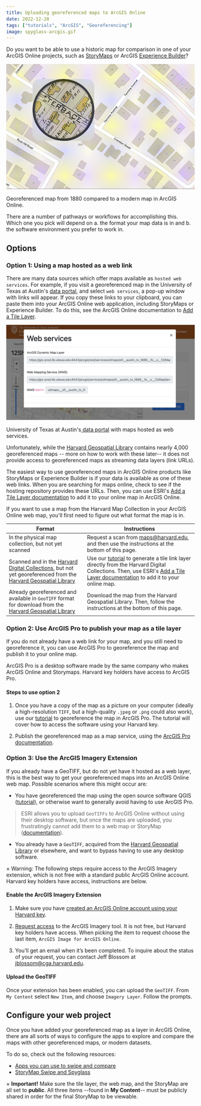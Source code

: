 ```yaml
---
title: Uploading georeferenced maps to ArcGIS Online
date: 2022-12-20
tags: ["tutorials", "ArcGIS", "Georeferencing"]
image: spyglass-arcgis.gif
---
```


Do you want to be able to use a historic map for comparison in one of your ArcGIS Online projects, such as [StoryMaps](https://storymaps.arcgis.com/) or ArcGIS [Experience Builder](https://experience.arcgis.com/)?


![Screen recording of an old map compared to it's modern geography.](media/spyglass-arcgis.gif)
<figcaption class="append">Georeferenced map from 1880 compared to a modern map in ArcGIS Online.</figcaption>

There are a number of pathways or workflows for accomplishing this. Which one you pick will depend on a. the format your map data is in and b. the software environment you prefer to work in.

## Options

### Option 1: Using a map hosted as a web link

There are many data sources which offer maps available as `hosted web services`. For example, if you visit a georeferenced map in the University of Texas at Austin's [data portal](https://geodata.lib.utexas.edu/catalog/utaustin_121147), and select `web services`, a pop-up window with links will appear. If you copy these links to your clipboard, you can paste them into your ArcGIS Online web application, including StoryMaps or Experience Builder. To do this, see the ArcGIS Online documentation to [Add a Tile Layer](https://doc.arcgis.com/en/arcgis-online/create-maps/add-layers-from-url.htm).

![Sceenshot of web services popup on U of Texas geoportal](media/web-services.png)
<figcaption class="append">University of Texas at Austin's<a href="(https://geodata.lib.utexas.edu/catalog/utaustin_121147"> data portal</a> with maps hosted as web services.</figcaption>

Unfortunately, while the [Harvard Geospatial Library](https://hgl.harvard.edu/?_gl=1*1olmc9p*_ga*MTk0NzAyODI4Ni4xNjY4NDYxOTEz*_ga_3CXC97RWEK*MTY3NDEyNTAzMy4zNS4xLjE2NzQxMjY0NTMuNjAuMC4w) contains nearly 4,000 georeferenced maps -- more on how to work with these later-- it does not provide access to georeferenced maps as streaming data layers (link URLs).

The easiest way to use georeferenced maps in ArcGIS Online products like StoryMaps or Experience Builder is if your data is available as one of these web links. When you are searching for maps online, check to see if the hosting repository provides these URLs. Then, you can use ESRI's [Add a Tile Layer documentation](https://doc.arcgis.com/en/arcgis-online/create-maps/add-layers-from-url.htm) to add it to your online map in ArcGIS Online.

If you want to use a map from the Harvard Map Collection in your ArcGIS Online web map, you'll first need to figure out what format the map is in.

| Format | Instructions |
| --- | --- |
| In the physical map collection, but not yet scanned | Request a scan from [maps@harvard.edu](mailto:maps@harvard.edu), and then use the instructions at the bottom of this page. |
| Scanned and in the [Harvard Digital Collections](https://library.harvard.edu/digital-collections), but not yet georeferenced from the [Harvard Geospatial Library](https://hgl.harvard.edu/?_gl=1%2A1gaxm7z%2A_ga%2AMTk0NzAyODI4Ni4xNjY4NDYxOTEz%2A_ga_3CXC97RWEK%2AMTY3NDEzMTA5My4zNi4wLjE2NzQxMzEwOTMuNjAuMC4w&f%5Bdc_format_s%5D%5B%5D=GeoTIFF&f%5Bdct_provenance_s%5D%5B%5D=Harvard&q=&search_field=all_fields) | Use our [tutorial]() to generate a tile link layer directly from the Harvard Digital Collections. Then, use ESRI's [Add a Tile Layer documentation](https://doc.arcgis.com/en/arcgis-online/create-maps/add-layers-from-url.htm) to add it to your online map. |
| Already georeferenced and available in `GeoTIFF` format for download from the  [Harvard Geospatial Library](https://hgl.harvard.edu/?_gl=1%2A1gaxm7z%2A_ga%2AMTk0NzAyODI4Ni4xNjY4NDYxOTEz%2A_ga_3CXC97RWEK%2AMTY3NDEzMTA5My4zNi4wLjE2NzQxMzEwOTMuNjAuMC4w&f%5Bdc_format_s%5D%5B%5D=GeoTIFF&f%5Bdct_provenance_s%5D%5B%5D=Harvard&q=&search_field=all_fields)| Download the map from the Harvard Geospatial Library. Then, follow the instructions at the bottom of this page. |



### Option 2: Use ArcGIS Pro to publish your map as a tile layer

If you do not already have a web link for your map, and you still need to georeference it, you can use ArcGIS Pro to georeference the map and publish it to your online map. 

ArcGIS Pro is a desktop software made by the same company who makes ArcGIS Online and Storymaps. Harvard key holders have access to ArcGIS Pro. 

#### Steps to use option 2

1. Once you have a copy of the map as a picture on your computer (ideally a high-resolution `TIFF`, but a high-quality `.jpeg` or `.png` could also work), use our [tutorial]() to georeference the map in ArcGIS Pro. 
The tutorial will cover how to access the software using your Harvard key.

2. Publish the georeferenced map as a map service, using the [ArcGIS Pro documentation](https://pro.arcgis.com/en/pro-app/latest/help/sharing/overview/publish-a-map-service.htm).

### Option 3: Use the ArcGIS Imagery Extension

If you already have a GeoTIFF, but do not yet have it hosted as a web layer, this is the best way to get your georeferenced maps into an ArcGIS Online web map. Possible scenarios where this might occur are:

- You have georeferenced the map using the open source software QGIS ([tutorial]()), or otherwise want to generally avoid having to use ArcGIS Pro.
> ESRI allows you to upload `GeoTIFFs` to ArcGIS Online without using their desktop software, but once the maps are uploaded, you frustratingly cannot add them to a web map or StoryMap ([documentation](https://support.esri.com/en/technical-article/000016852)). 

- You already have a `GeoTIFF`, acquired from the [Harvard Geospatial Library](https://hgl.harvard.edu/?_gl=1%2A1gaxm7z%2A_ga%2AMTk0NzAyODI4Ni4xNjY4NDYxOTEz%2A_ga_3CXC97RWEK%2AMTY3NDEzMTA5My4zNi4wLjE2NzQxMzEwOTMuNjAuMC4w&f%5Bdc_format_s%5D%5B%5D=GeoTIFF&f%5Bdct_provenance_s%5D%5B%5D=Harvard&q=&search_field=all_fields) or elsewhere, and want to bypass having to use any desktop software.


<div class="alert-warning">
  <span class="closebtn" onclick="this.parentElement.style.display='none';">&times;</span>
  Warning: The following steps require access to the ArcGIS Imagery extension, which is not free with a standard public ArcGIS Online account. Harvard key holders have access, instructions are below.
</div>


#### Enable the ArcGIS Imagery Extension

1. Make sure you have [created an ArcGIS Online account using your Harvard key](https://gis.harvard.edu/arcgis-online).

2. [Request access](https://projects.iq.harvard.edu/cga-pin/request) to the ArcGIS Imagery tool. It is not free, but Harvard key holders have access. When picking the item to request choose the last item, `ArcGIS Image for ArcGIS Online`.

3. You’ll get an email when it’s been completed. To inquire about the status of your request, you can contact Jeff Blossom at jblossom@cga.harvard.edu. 

#### Upload the GeoTIFF

Once your extension has been enabled, you can upload the `GeoTIFF`. From `My Content` select `New Item`, and choose `Imagery Layer`. Follow the prompts. 


## Configure your web project

Once you have added your georeferenced map as a layer in ArcGIS Online, there are all sorts of ways to configure the apps to explore and compare the maps with other georeferenced maps, or modern datasets.

To do so, check out the following resources:
- [Apps you can use to swipe and compare](https://www.esri.com/arcgis-blog/products/arcgis-online/mapping/swipe-compare-apps/)
- [StoryMap Swipe and Spyglass](https://storymaps-classic.arcgis.com/en/app-list/swipe-spyglass/)

<div class="alert-danger">
  <span class="closebtn" onclick="this.parentElement.style.display='none';">&times;</span>
  <strong>Important!</strong> Make sure the tile layer, the web map, and the StoryMap are all set to <strong>public</strong>. All three items --found in <strong>My Content</strong>-- must be publicly shared in order for the final StoryMap to be viewable.
</div>


